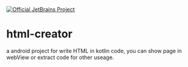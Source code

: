 [![Official JetBrains Project](https://jb.gg/badges/official.svg)](https://confluence.jetbrains.com/display/ALL/JetBrains+on+GitHub)


# html-creator

a android project for write HTML in kotlin code, you can show page in webView or extract code for other useage.
 
